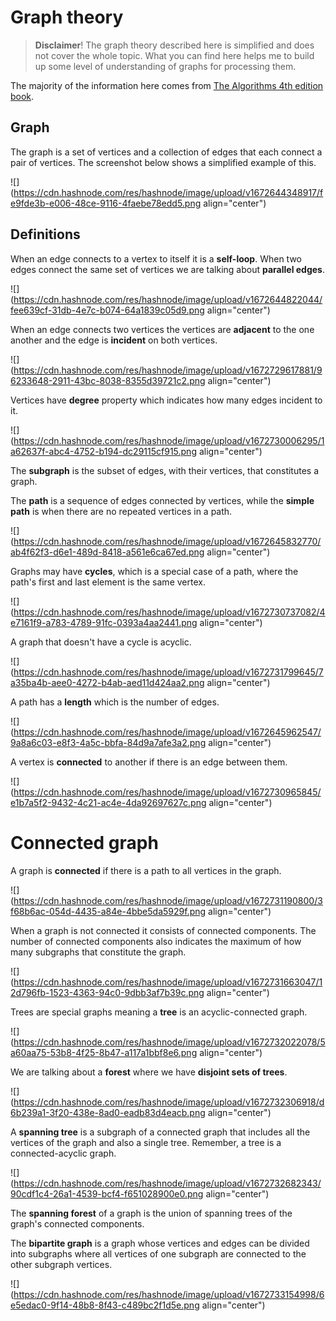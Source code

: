# Graph theory

> **Disclaimer**! The graph theory described here is simplified and does not cover the whole topic. What you can find here helps me to build up some level of understanding of graphs for processing them.

The majority of the information here comes from [The Algorithms 4th edition book](https://algs4.cs.princeton.edu/home/).

## Graph

The graph is a set of vertices and a collection of edges that each connect a pair of vertices. The screenshot below shows a simplified example of this.

![](https://cdn.hashnode.com/res/hashnode/image/upload/v1672644348917/fe9fde3b-e006-48ce-9116-4faebe78edd5.png align="center")

## Definitions

When an edge connects to a vertex to itself it is a **self-loop**. When two edges connect the same set of vertices we are talking about **parallel edges**.

![](https://cdn.hashnode.com/res/hashnode/image/upload/v1672644822044/fee639cf-31db-4e7c-b074-64a1839c05d9.png align="center")

When an edge connects two vertices the vertices are **adjacent** to the one another and the edge is **incident** on both vertices.

![](https://cdn.hashnode.com/res/hashnode/image/upload/v1672729617881/96233648-2911-43bc-8038-8355d39721c2.png align="center")

Vertices have **degree** property which indicates how many edges incident to it.

![](https://cdn.hashnode.com/res/hashnode/image/upload/v1672730006295/1a62637f-abc4-4752-b194-dc29115cf915.png align="center")

The **subgraph** is the subset of edges, with their vertices, that constitutes a graph.

The **path** is a sequence of edges connected by vertices, while the **simple path** is when there are no repeated vertices in a path.

![](https://cdn.hashnode.com/res/hashnode/image/upload/v1672645832770/ab4f62f3-d6e1-489d-8418-a561e6ca67ed.png align="center")

Graphs may have **cycles**, which is a special case of a path, where the path's first and last element is the same vertex.

![](https://cdn.hashnode.com/res/hashnode/image/upload/v1672730737082/4e7161f9-a783-4789-91fc-0393a4aa2441.png align="center")

A graph that doesn't have a cycle is acyclic.

![](https://cdn.hashnode.com/res/hashnode/image/upload/v1672731799645/7a35ba4b-aee0-4272-b4ab-aed11d424aa2.png align="center")

A path has a **length** which is the number of edges.

![](https://cdn.hashnode.com/res/hashnode/image/upload/v1672645962547/9a8a6c03-e8f3-4a5c-bbfa-84d9a7afe3a2.png align="center")

A vertex is **connected** to another if there is an edge between them.

![](https://cdn.hashnode.com/res/hashnode/image/upload/v1672730965845/e1b7a5f2-9432-4c21-ac4e-4da92697627c.png align="center")

# Connected graph

A graph is **connected** if there is a path to all vertices in the graph.

![](https://cdn.hashnode.com/res/hashnode/image/upload/v1672731190800/3f68b6ac-054d-4435-a84e-4bbe5da5929f.png align="center")

When a graph is not connected it consists of connected components. The number of connected components also indicates the maximum of how many subgraphs that constitute the graph.

![](https://cdn.hashnode.com/res/hashnode/image/upload/v1672731663047/12d796fb-1523-4363-94c0-9dbb3af7b39c.png align="center")

Trees are special graphs meaning a **tree** is an acyclic-connected graph.

![](https://cdn.hashnode.com/res/hashnode/image/upload/v1672732022078/5a60aa75-53b8-4f25-8b47-a117a1bbf8e6.png align="center")

We are talking about a **forest** where we have **disjoint sets of trees**.

![](https://cdn.hashnode.com/res/hashnode/image/upload/v1672732306918/d6b239a1-3f20-438e-8ad0-eadb83d4eacb.png align="center")

A **spanning tree** is a subgraph of a connected graph that includes all the vertices of the graph and also a single tree. Remember, a tree is a connected-acyclic graph.

![](https://cdn.hashnode.com/res/hashnode/image/upload/v1672732682343/90cdf1c4-26a1-4539-bcf4-f651028900e0.png align="center")

The **spanning forest** of a graph is the union of spanning trees of the graph's connected components.

The **bipartite graph** is a graph whose vertices and edges can be divided into subgraphs where all vertices of one subgraph are connected to the other subgraph vertices.

![](https://cdn.hashnode.com/res/hashnode/image/upload/v1672733154998/6e5edac0-9f14-48b8-8f43-c489bc2f1d5e.png align="center")